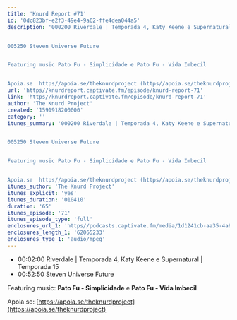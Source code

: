 ```yaml
---
title: 'Knurd Report #71'
id: '0dc823bf-e2f3-49e4-9a62-ffe4dea044a5'
description: '000200 Riverdale | Temporada 4, Katy Keene e Supernatural | Temporada 15


005250 Steven Universe Future


Featuring music Pato Fu - Simplicidade e Pato Fu - Vida Imbecil


Apoia.se  https//apoia.se/theknurdproject (https//apoia.se/theknurdproject)'
url: 'https//knurdreport.captivate.fm/episode/knurd-report-71'
link: 'https//knurdreport.captivate.fm/episode/knurd-report-71'
author: 'The Knurd Project'
created: '1591918200000'
category: ''
itunes_summary: '000200 Riverdale | Temporada 4, Katy Keene e Supernatural | Temporada 15


005250 Steven Universe Future


Featuring music Pato Fu - Simplicidade e Pato Fu - Vida Imbecil


Apoia.se  https//apoia.se/theknurdproject (https//apoia.se/theknurdproject)'
itunes_author: 'The Knurd Project'
itunes_explicit: 'yes'
itunes_duration: '010410'
duration: '65'
itunes_episode: '71'
itunes_episode_type: 'full'
enclosures_url_1: 'https//podcasts.captivate.fm/media/1d1241cb-aa35-4a80-8775-3bf925939a57/knurd71.mp3'
enclosures_length_1: '62065233'
enclosures_type_1: 'audio/mpeg'
---
```

*   00:02:00 Riverdale | Temporada 4, Katy Keene e Supernatural | Temporada 15
*   00:52:50 Steven Universe Future

Featuring music: **Pato Fu - Simplicidade** e **Pato Fu - Vida Imbecil**

Apoia.se: [https://apoia.se/theknurdproject](https://apoia.se/theknurdproject)